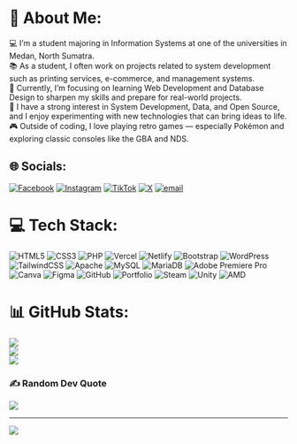 # 💫 About Me:
💻 I’m a student majoring in Information Systems at one of the universities in Medan, North Sumatra.<br>📚 As a student, I often work on projects related to system development such as printing services, e-commerce, and management systems.<br>🌱 Currently, I’m focusing on learning Web Development and Database Design to sharpen my skills and prepare for real-world projects.<br>🚀 I have a strong interest in System Development, Data, and Open Source, and I enjoy experimenting with new technologies that can bring ideas to life.<br>🎮 Outside of coding, I love playing retro games — especially Pokémon and exploring classic consoles like the GBA and NDS.


## 🌐 Socials:
[![Facebook](https://img.shields.io/badge/Facebook-%231877F2.svg?logo=Facebook&logoColor=white)](https://facebook.com/raihan.zackyy) [![Instagram](https://img.shields.io/badge/Instagram-%23E4405F.svg?logo=Instagram&logoColor=white)](https://instagram.com/raihan_zackyy) [![TikTok](https://img.shields.io/badge/TikTok-%23000000.svg?logo=TikTok&logoColor=white)](https://tiktok.com/@raihan_zackyyy) [![X](https://img.shields.io/badge/X-black.svg?logo=X&logoColor=white)](https://x.com/raihan_zackyy) [![email](https://img.shields.io/badge/Email-D14836?logo=gmail&logoColor=white)](mailto:raihanzacky1005@gmail.com) 

# 💻 Tech Stack:
![HTML5](https://img.shields.io/badge/html5-%23E34F26.svg?style=for-the-badge&logo=html5&logoColor=white) ![CSS3](https://img.shields.io/badge/css3-%231572B6.svg?style=for-the-badge&logo=css3&logoColor=white) ![PHP](https://img.shields.io/badge/php-%23777BB4.svg?style=for-the-badge&logo=php&logoColor=white) ![Vercel](https://img.shields.io/badge/vercel-%23000000.svg?style=for-the-badge&logo=vercel&logoColor=white) ![Netlify](https://img.shields.io/badge/netlify-%23000000.svg?style=for-the-badge&logo=netlify&logoColor=#00C7B7) ![Bootstrap](https://img.shields.io/badge/bootstrap-%238511FA.svg?style=for-the-badge&logo=bootstrap&logoColor=white) ![WordPress](https://img.shields.io/badge/WordPress-%23117AC9.svg?style=for-the-badge&logo=WordPress&logoColor=white) ![TailwindCSS](https://img.shields.io/badge/tailwindcss-%2338B2AC.svg?style=for-the-badge&logo=tailwind-css&logoColor=white) ![Apache](https://img.shields.io/badge/apache-%23D42029.svg?style=for-the-badge&logo=apache&logoColor=white) ![MySQL](https://img.shields.io/badge/mysql-4479A1.svg?style=for-the-badge&logo=mysql&logoColor=white) ![MariaDB](https://img.shields.io/badge/MariaDB-003545?style=for-the-badge&logo=mariadb&logoColor=white) ![Adobe Premiere Pro](https://img.shields.io/badge/Adobe%20Premiere%20Pro-9999FF.svg?style=for-the-badge&logo=Adobe%20Premiere%20Pro&logoColor=white) ![Canva](https://img.shields.io/badge/Canva-%2300C4CC.svg?style=for-the-badge&logo=Canva&logoColor=white) ![Figma](https://img.shields.io/badge/figma-%23F24E1E.svg?style=for-the-badge&logo=figma&logoColor=white) ![GitHub](https://img.shields.io/badge/github-%23121011.svg?style=for-the-badge&logo=github&logoColor=white) ![Portfolio](https://img.shields.io/badge/Portfolio-%23000000.svg?style=for-the-badge&logo=firefox&logoColor=#FF7139) ![Steam](https://img.shields.io/badge/steam-%23000000.svg?style=for-the-badge&logo=steam&logoColor=white) ![Unity](https://img.shields.io/badge/unity-%23000000.svg?style=for-the-badge&logo=unity&logoColor=white) ![AMD](https://img.shields.io/badge/AMD-%23000000.svg?style=for-the-badge&logo=amd&logoColor=white)
# 📊 GitHub Stats:
![](https://github-readme-stats.vercel.app/api?username=raihanzackyluthfii&theme=dark&hide_border=true&include_all_commits=false&count_private=false)<br/>
![](https://nirzak-streak-stats.vercel.app/?user=raihanzackyluthfii&theme=dark&hide_border=true)<br/>
![](https://github-readme-stats.vercel.app/api/top-langs/?username=raihanzackyluthfii&theme=dark&hide_border=true&include_all_commits=false&count_private=false&layout=compact)

### ✍️ Random Dev Quote
![](https://quotes-github-readme.vercel.app/api?type=horizontal&theme=radical)

---
[![](https://visitcount.itsvg.in/api?id=raihanzackyluthfii&icon=0&color=0)](https://visitcount.itsvg.in)

<!-- Proudly created with GPRM ( https://gprm.itsvg.in ) -->
